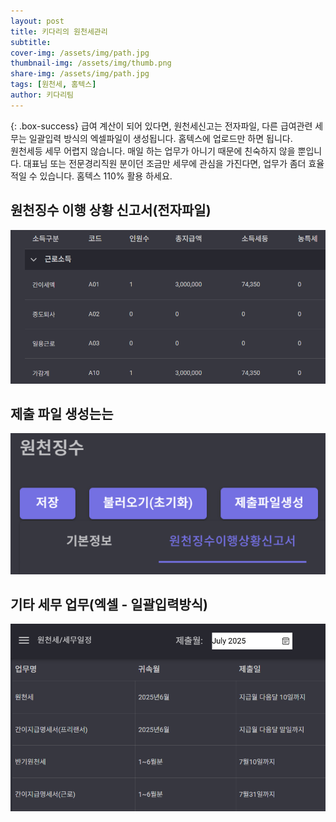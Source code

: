 ```yaml
---
layout: post
title: 키다리의 원천세관리
subtitle: 
cover-img: /assets/img/path.jpg
thumbnail-img: /assets/img/thumb.png
share-img: /assets/img/path.jpg
tags: [원천세, 홈텍스]
author: 키다리팀
---
```


{: .box-success}
급여 계산이 되어 있다면, 원천세신고는 전자파일, 다른 급여관련 세무는 일괄입력 방식의 엑셀파일이 생성됩니다.  홈텍스에 업로드만 하면 됩니다.  
원천세등 세무 어렵지 않습니다. 매일 하는 업무가 아니기 때문에 친숙하지 않을 뿐입니다.  대표님 또는 전문경리직원 분이던 
조금만 세무에 관심을 가진다면, 업무가 좀더 효율적일 수 있습니다.  홈텍스 110% 활용 하세요.

## 원천징수 이행 상황 신고서(전자파일) 

![원클릭 급여계산](/assets/img/irsemp.png)

## 제출 파일 생성는는

![원클릭 급여계산](/assets/img/irs_filegen.png)

## 기타 세무 업무(엑셀 - 일괄입력방식) 

![원클릭 급여계산](/assets/img/etc_irs.png)







